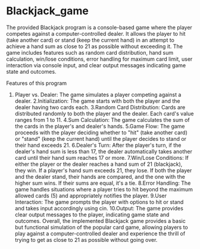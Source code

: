 # Blackjack_game

The provided Blackjack program is a console-based game where the player competes against a computer-controlled dealer. It allows the player to hit (take another card) or stand (keep the current hand) in an attempt to achieve a hand sum as close to 21 as possible without exceeding it. The game includes features such as random card distribution, hand sum calculation, win/lose conditions, error handling for maximum card limit, user interaction via console input, and clear output messages indicating game state and outcomes.

Features of this program
1. Player vs. Dealer: The game simulates a player competing against a dealer.
2.Initialization: The game starts with both the player and the dealer having two cards each.
3.Random Card Distribution: Cards are distributed randomly to both the player and the dealer. Each card's value ranges from 1 to 11.
4.Sum Calculation: The game calculates the sum of the cards in the player's and dealer's hands.
5.Game Flow: The game proceeds with the player deciding whether to "hit" (take another card) or "stand" (keep the current hand) until the player decides to stand or their hand exceeds 21.
6.Dealer's Turn: After the player's turn, if the dealer's hand sum is less than 17, the dealer automatically takes another card until their hand sum reaches 17 or more.
7.Win/Lose Conditions:
If either the player or the dealer reaches a hand sum of 21 (blackjack), they win.
If a player's hand sum exceeds 21, they lose.
If both the player and the dealer stand, their hands are compared, and the one with the higher sum wins. If their sums are equal, it's a tie.
8.Error Handling: The game handles situations where a player tries to hit beyond the maximum allowed cards (5) and appropriately notifies the player.
9.User Interaction: The game prompts the player with options to hit or stand and takes input accordingly using cin.
10.Output: The game provides clear output messages to the player, indicating game state and outcomes.
Overall, the implemented Blackjack game provides a basic but functional simulation of the popular card game, allowing players to play against a computer-controlled dealer and experience the thrill of trying to get as close to 21 as possible without going over.
